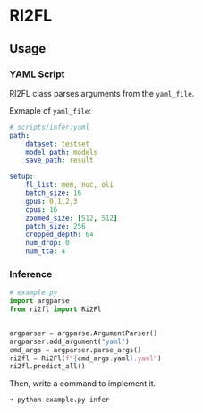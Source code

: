 # RI2FL

## Usage
### YAML Script
RI2FL class parses arguments from the `yaml_file`. 

Exmaple of `yaml_file`:

```yaml
# scripts/infer.yaml
path:
    dataset: testset
    model_path: models
    save_path: result

setup:
    fl_list: mem, nuc, oli
    batch_size: 16
    gpus: 0,1,2,3
    cpus: 16
    zoomed_size: [512, 512]
    patch_size: 256
    cropped_depth: 64
    num_drop: 0
    num_tta: 4
```
### Inference
```python
# example.py
import argparse
from ri2fl import Ri2Fl


argparser = argparse.ArgumentParser()
argparser.add_argument("yaml")
cmd_args = argparser.parse_args()
ri2fl = Ri2Fl(f"{cmd_args.yaml}.yaml")
ri2fl.predict_all()
```

Then, write a command to implement it.
```bash
➜ python example.py infer
```
